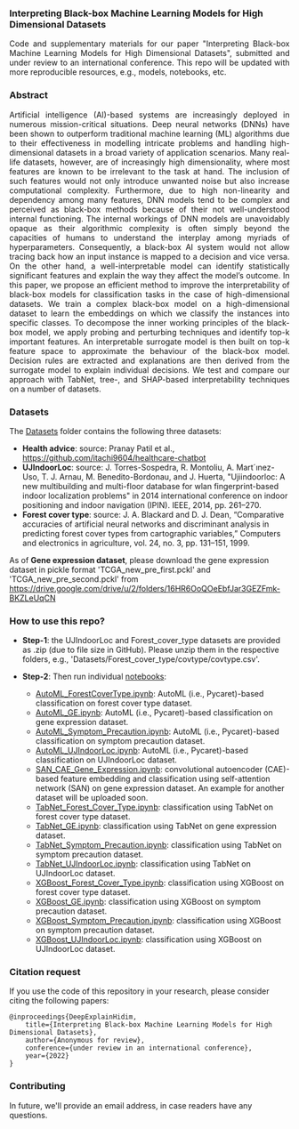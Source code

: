 ### Interpreting Black-box Machine Learning Models for High Dimensional Datasets

<p align="justify">Code and supplementary materials for our paper "Interpreting Black-box Machine Learning Models for High Dimensional Datasets", submitted and under review to an international conference. This repo will be updated with more reproducible resources, e.g., models, notebooks, etc.</p>

### Abstract ###
<p align="justify"> Artificial intelligence (AI)-based systems are increasingly deployed in numerous mission-critical situations. Deep neural networks (DNNs) have been shown to outperform traditional machine learning (ML) algorithms due to their effectiveness in modelling intricate problems and handling high-dimensional datasets in a broad variety of application scenarios. Many real-life datasets, however, are of increasingly high dimensionality, where most features are known to be irrelevant to the task at hand. The inclusion of such features would not only introduce unwanted noise but also increase computational complexity. Furthermore, due to high non-linearity and dependency among many features, DNN models tend to be complex and perceived as black-box methods because of their not well-understood internal functioning. The internal workings of DNN models are unavoidably opaque as their algorithmic complexity is often simply beyond the capacities of humans to understand the interplay among myriads of hyperparameters. Consequently, a black-box AI system would not allow tracing back how an input instance is mapped to a decision and vice versa. On the other hand, a well-interpretable model can identify statistically significant features and explain the way they affect the model’s outcome. In this paper, we propose an efficient method to improve the interpretability of black-box models for classification tasks in the case of high-dimensional datasets. We train a complex black-box model on a high-dimensional dataset to learn the embeddings on which we classify the instances into specific classes. To decompose the inner working principles of the black-box model, we apply probing and perturbing techniques and identify top-k important features. An interpretable surrogate model is then built on top-k feature space to approximate the behaviour of the black-box model. Decision rules are extracted and explanations are then derived from the surrogate model to explain individual decisions. We test and compare our approach with TabNet, tree-, and SHAP-based interpretability techniques on a number of datasets.</p>

### Datasets
The [Datasets](https://github.com/AwesomeDeepAI/DeepExplainHidim/tree/main/Datasets) folder contains the following three datasets: 
- **Health advice**: source: Pranay Patil et al., https://github.com/itachi9604/healthcare-chatbot
- **UJIndoorLoc**: source: J. Torres-Sospedra, R. Montoliu, A. Mart´ınez-Uso, T. J. Arnau, M. Benedito-Bordonau, and J. Huerta, "Ujiindoorloc: A new multibuilding and multi-floor database for wlan fingerprint-based indoor localization problems" in 2014 international conference on indoor positioning and indoor navigation (IPIN). IEEE, 2014, pp. 261–270.
- **Forest cover type**: source: J. A. Blackard and D. J. Dean, “Comparative accuracies of artificial neural networks and discriminant analysis in predicting forest cover types from cartographic variables,” Computers and electronics in agriculture, vol. 24, no. 3, pp. 131–151, 1999.

As of **Gene expression dataset**, please download the gene expression dataset in pickle format 'TCGA_new_pre_first.pckl' and 'TCGA_new_pre_second.pckl' from https://drive.google.com/drive/u/2/folders/16HR6OoQOeEbfJar3GEZFmk-BKZLeUqCN

### How to use this repo? 
- **Step-1**: the UJIndoorLoc and Forest_cover_type datasets are provided as .zip (due to file size in GitHub). Please unzip them in the respective folders, e.g., 'Datasets/Forest_cover_type/covtype/covtype.csv'. 
- **Step-2**: Then run individual [notebooks](https://github.com/AwesomeDeepAI/DeepExplainHidim/tree/main/notebooks):

    - [AutoML_ForestCoverType.ipynb](https://github.com/AwesomeDeepAI/DeepExplainHidim/tree/main/notebooks/AutoML_ForestCoverType.ipynb): AutoML (i.e., Pycaret)-based classification on forest cover type dataset. 
    - [AutoML_GE.ipynb](https://github.com/AwesomeDeepAI/DeepExplainHidim/tree/main/notebooks/AutoML_GE.ipynb): AutoML (i.e., Pycaret)-based classification on gene expression dataset. 
    - [AutoML_Symptom_Precaution.ipynb](https://github.com/AwesomeDeepAI/DeepExplainHidim/tree/main/notebooks/AutoML_Symptom_Precaution.ipynb): AutoML (i.e., Pycaret)-based classification on symptom precaution dataset. 
    - [AutoML_UJIndoorLoc.ipynb](https://github.com/AwesomeDeepAI/DeepExplainHidim/tree/main/notebooks/AutoML_UJIndoorLoc.ipynb): AutoML (i.e., Pycaret)-based classification on UJIndoorLoc dataset. 
    - [SAN_CAE_Gene_Expression.ipynb](https://github.com/AwesomeDeepAI/DeepExplainHidim/tree/main/notebooks/SAN_CAE_Gene_Expression.ipynb): convolutional autoencoder (CAE)-based feature embedding and classification using self-attention network (SAN) on gene expression dataset. An example for another dataset will be uploaded soon. 
    - [TabNet_Forest_Cover_Type.ipynb](https://github.com/AwesomeDeepAI/DeepExplainHidim/tree/main/notebooks/TabNet_Forest_Cover_Type.ipynb): classification using TabNet on forest cover type dataset. 
    - [TabNet_GE.ipynb](https://github.com/AwesomeDeepAI/DeepExplainHidim/tree/main/notebooks/TabNet_GE.ipynb): classification using TabNet on gene expression dataset. 
    - [TabNet_Symptom_Precaution.ipynb](https://github.com/AwesomeDeepAI/DeepExplainHidim/tree/main/notebooks/TabNet_Symptom_Precaution.ipynb): classification using TabNet on symptom precaution dataset.
    - [TabNet_UJIndoorLoc.ipynb](https://github.com/AwesomeDeepAI/DeepExplainHidim/tree/main/notebooks/TabNet_UJIndoorLoc.ipynb): classification using TabNet on  UJIndoorLoc dataset.
    - [XGBoost_Forest_Cover_Type.ipynb](https://github.com/AwesomeDeepAI/DeepExplainHidim/tree/main/notebooks/XGBoost_Forest_Cover_Type.ipynb): classification using XGBoost on forest cover type dataset. 
    - [XGBoost_GE.ipynb](https://github.com/AwesomeDeepAI/DeepExplainHidim/tree/main/notebooks/XGBoost_GE.ipynb): classification using XGBoost on symptom precaution dataset.
    - [XGBoost_Symptom_Precaution.ipynb](https://github.com/AwesomeDeepAI/DeepExplainHidim/tree/main/notebooks/XGBoost_Symptom_Precaution.ipynb): classification using XGBoost on symptom precaution dataset.
    - [XGBoost_UJIndoorLoc.ipynb](https://github.com/AwesomeDeepAI/DeepExplainHidim/tree/main/notebooks/XGBoost_UJIndoorLoc.ipynb): classification using XGBoost on UJIndoorLoc dataset. 

### Citation request ###
If you use the code of this repository in your research, please consider citing the following papers:

    @inproceedings{DeepExplainHidim,
        title={Interpreting Black-box Machine Learning Models for High Dimensional Datasets},
        author={Anonymous for review},
        conference={under review in an international conference},
        year={2022}
    }

### Contributing ###
In future, we'll provide an email address, in case readers have any questions.
